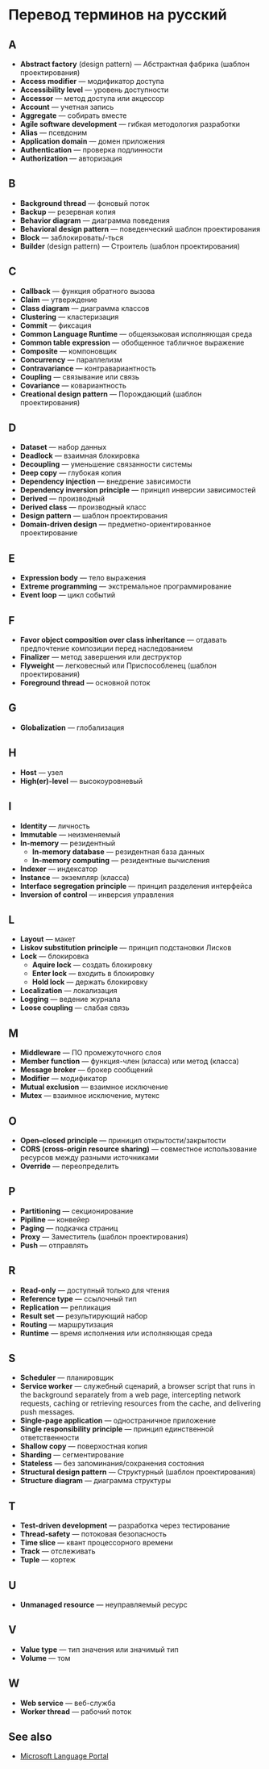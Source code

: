 # Перевод терминов на русский

## A

* **Abstract factory** (design pattern) — Абстрактная фабрика (шаблон проектирования)
* **Access modifier** — модификатор доступа
* **Accessibility level** — уровень доступности
* **Accessor** — метод доступа или акцессор
* **Account** — учетная запись
* **Aggregate** — собирать вместе
* **Agile software development** — гибкая методология разработки
* **Alias** — псевдоним
* **Application domain** — домен приложения
* **Authentication** — проверка подлинности
* **Authorization** — авторизация

## B

* **Background thread** — фоновый поток
* **Backup** — резервная копия
* **Behavior diagram** — диаграмма поведения
* **Behavioral design pattern** — поведенческий шаблон проектирования
* **Block** — заблокировать/-ться
* **Builder** (design pattern) — Строитель (шаблон проектирования)

## C

* **Callback** — функция обратного вызова
* **Claim** — утверждение
* **Class diagram** — диаграмма классов
* **Clustering** — кластеризация
* **Commit** — фиксация
* **Common Language Runtime** — общеязыковая исполняющая среда
* **Common table expression** — обобщенное табличное выражение
* **Composite** — компоновщик
* **Concurrency** — параллелизм
* **Contravariance** — контравариантность
* **Coupling**  — связывание или связь
* **Covariance** — ковариантность
* **Creational design pattern** — Порождающий (шаблон проектирования)

## D

* **Dataset** — набор данных
* **Deadlock** — взаимная блокировка
* **Decoupling** — уменьшение связанности системы
* **Deep copy** — глубокая копия
* **Dependency injection** — внедрение зависимости
* **Dependency inversion principle** — принцип инверсии зависимостей
* **Derived** — производный
* **Derived class** — производный класс
* **Design pattern** — шаблон проектирования
* **Domain-driven design** — предметно-ориентированное проектирование

## E

* **Expression body** — тело выражения
* **Extreme programming** — экстремальное программирование
* **Event loop** — цикл событий

## F

* **Favor object composition over class inheritance** — отдавать предпочтение композиции перед наследованием
* **Finalizer** — метод завершения или деструктор
* **Flyweight** — легковесный или Приспособленец (шаблон проектирования)
* **Foreground thread** — основной поток

## G

* **Globalization** — глобализация

## H

* **Host** — узел
* **High(er)-level** — высокоуровневый

## I

* **Identity** — личность
* **Immutable** — неизменяемый
* **In-memory** — резидентный
  * **In-memory database** — резидентная база данных
  * **In-memory computing** — резидентные вычисления
* **Indexer** — индексатор
* **Instance** — экземпляр (класса)
* **Interface segregation principle** — принцип разделения интерфейса
* **Inversion of control** — инверсия управления

## L

* **Layout** — макет
* **Liskov substitution principle** — принцип подстановки Лисков
* **Lock** — блокировка
  * **Aquire lock** — создать блокировку
  * **Enter lock** — входить в блокировку
  * **Hold lock** — держать блокировку
* **Localization** — локализация
* **Logging** — ведение журнала
* **Loose coupling** — слабая связь

## M

* **Middleware** — ПО промежуточного слоя
* **Member function** — функция-член (класса) или метод (класса)
* **Message broker** — брокер сообщений
* **Modifier** — модификатор
* **Mutual exclusion** — взаимное исключение
* **Mutex** — взаимное исключение, мутекс

## O

* **Open–closed principle** — приницип открытости/закрытости
* **CORS (cross-origin resource sharing)** — совместное использование ресурсов между разными источниками
* **Override** — переопределить

## P

* **Partitioning** — секционирование
* **Pipiline** — конвейер
* **Paging** — подкачка страниц
* **Proxy** — Заместитель (шаблон проектирования)
* **Push** — отправлять

## R

* **Read-only** — доступный только для чтения
* **Reference type** — ссылочный тип
* **Replication** — репликация
* **Result set** — результирующий набор
* **Routing** — маршрутизация
* **Runtime** — время исполнения или исполняющая среда

## S

* **Scheduler** — планировщик
* **Service worker** — служебный сценарий, a browser script that runs in the background separately from a web page, intercepting network requests, caching or retrieving resources from the cache, and delivering push messages.
* **Single-page application** — одностраничное приложение
* **Single responsibility principle** — принцип единственной ответственности
* **Shallow copy** — поверхостная копия
* **Sharding** — сегментирование
* **Stateless** — без запоминания/сохранения состояния
* **Structural design pattern** — Структурный (шаблон проектирования)
* **Structure diagram** — диаграмма структуры

## T

* **Test-driven development** — разработка через тестирование
* **Thread-safety** — потоковая безопасность
* **Time slice** — квант процессорного времени
* **Track** — отслеживать
* **Tuple** — кортеж

## U

* **Unmanaged resource** — неуправляемый ресурс

## V

* **Value type** — тип значения или значимый тип
* **Volume** — том

## W

* **Web service** — веб-служба
* **Worker thread** — рабочий поток

## See also

* [Microsoft Language Portal](https://www.microsoft.com/en-us/language)
